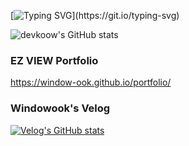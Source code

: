 [![Typing SVG](https://readme-typing-svg.demolab.com?font=Alkatra&weight=600&pause=1000&color=F7D434&center=false&vCenter=true&random=false&width=435&lines=Hello%20I'm%20windowook!)](https://git.io/typing-svg)

<!--[![Hits](https://hits.seeyoufarm.com/api/count/incr/badge.svg?url=https%3A%2F%2Fgithub.com%2Fgjbae1212%2Fhit-counter&count_bg=%23387BF1&title_bg=%23F1C224&icon=&icon_color=%23000000&title=GitHub+Hits%21&edge_flat=false)](https://hits.seeyoufarm.com)-->

![devkoow's GitHub stats](https://github-readme-stats.vercel.app/api?username=window-ook&show_icons=true&theme=radical)

### EZ VIEW Portfolio
https://window-ook.github.io/portfolio/

### Windowook's Velog
[![Velog's GitHub stats](https://velog-readme-stats.vercel.app/api?name=windowook)](https://velog.io/@windowook/posts)



